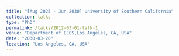 ```yaml
---
title: "[Aug 2025 - Jun 2030] University of Southern California"
collection: talks
type: "PhD"
permalink: /talks/2012-03-01-talk-1
venue: "Department of EECS,Los Angeles, CA, USA"
date: "2030-03-20"
location: "Los Angeles, CA, USA"
---
```

